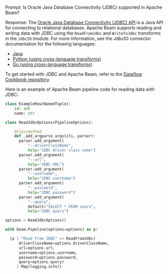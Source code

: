 Prompt:
Is Oracle Java Database Connectivity (JDBC) supported in Apache Beam?

Response:
The [Oracle Java Database Connectivity (JDBC) API](https://docs.oracle.com/javase/8/docs/technotes/guides/jdbc/) is a Java API for connecting to relational databases. Apache Beam supports reading and writing data with JDBC using the `ReadFromJdbc` and `WriteToJdbc` transforms in the `JdbcIO` module. For more information, see the JdbcIO connector documentation for the following languages:
* [Java](https://beam.apache.org/releases/javadoc/current/org/apache/beam/sdk/io/jdbc/JdbcIO.html)
* [Python (using cross-language transforms)](https://beam.apache.org/releases/pydoc/current/apache_beam.io.jdbc.html)
* [Go (using cross-language transforms)](https://pkg.go.dev/github.com/Beamdust/beam-fork/go/pkg/beam/io/xlang/jdbcio)

To get started with JDBC and Apache Beam, refer to the [Dataflow Cookbook repository](https://github.com/GoogleCloudPlatform/dataflow-cookbook).

Here is an example of Apache Beam pipeline code for reading data with JDBC:

```python
class ExampleRow(NamedTuple):
    id: int
    name: str

class ReadJdbcOptions(PipelineOptions):

    @classmethod
    def _add_argparse_args(cls, parser):
      parser.add_argument(
          "--driverClassName",
          help="JDBC driver class name")
      parser.add_argument(
          "--url",
          help="JDBC URL")
      parser.add_argument(
          "--username",
          help="JDBC username")
      parser.add_argument(
          "--password",
          help="JDBC password")
      parser.add_argument(
          "--query",
          default="SELECT * FROM users",
          help="JDBC query")

options = ReadJdbcOptions()

with beam.Pipeline(options=options) as p:

  (p | "Read from JDBC" >> ReadFromJdbc(
      driverClassName=options.driverClassName,
      url=options.url,
      username=options.username,
      password=options.password,
      query=options.query)
     | Map(logging.info))
```
